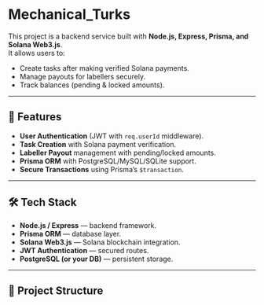 ﻿# Mechanical_Turks

This project is a backend service built with **Node.js, Express, Prisma, and Solana Web3.js**.  
It allows users to:
- Create tasks after making verified Solana payments.
- Manage payouts for labellers securely.
- Track balances (pending & locked amounts).

---

## 🚀 Features
- **User Authentication** (JWT with `req.userId` middleware).
- **Task Creation** with Solana payment verification.
- **Labeller Payout** management with pending/locked amounts.
- **Prisma ORM** with PostgreSQL/MySQL/SQLite support.
- **Secure Transactions** using Prisma’s `$transaction`.

---

## 🛠️ Tech Stack
- **Node.js / Express** — backend framework.
- **Prisma ORM** — database layer.
- **Solana Web3.js** — Solana blockchain integration.
- **JWT Authentication** — secured routes.
- **PostgreSQL (or your DB)** — persistent storage.

---

## 📂 Project Structure



